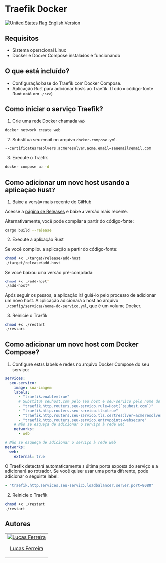 # Traefik Docker

[<img src="https://flagcdn.com/w20/us.png" alt="United States Flag"> English Version](./README.md)

## Requisitos

- Sistema operacional Linux
- Docker e Docker Compose instalados e funcionando

## O que está incluído?

- Configuração base do Traefik com Docker Compose.
- Aplicação Rust para adicionar hosts ao Traefik. (Todo o código-fonte Rust está em `./src`)

## Como iniciar o serviço Traefik?

1. Crie uma rede Docker chamada `web`

```bash
docker network create web
```

2. Substitua seu email no arquivo `docker-compose.yml`.

```
--certificatesresolvers.acmeresolver.acme.email=seuemail@email.com
```

3. Execute o Traefik

```bash
docker compose up -d
```

## Como adicionar um novo host usando a aplicação Rust?

1. Baixe a versão mais recente do GitHub

Acesse a [página de Releases](https://github.com/luccasfr/traefik-boilerplate/releases) e baixe a versão mais recente.

Alternativamente, você pode compilar a partir do código-fonte:

```bash
cargo build --release
```

2. Execute a aplicação Rust

Se você compilou a aplicação a partir do código-fonte:

```bash
chmod +x ./target/release/add-host
./target/release/add-host
```

Se você baixou uma versão pré-compilada:

```bash
chmod +x ./add-host*
./add-host*
```

Após seguir os passos, a aplicação irá guiá-lo pelo processo de adicionar um novo host. A aplicação adicionará o host ao arquivo `./config/services/nome-do-servico.yml`, que é um volume Docker.

3. Reinicie o Traefik

```bash
chmod +x ./restart
./restart
```

## Como adicionar um novo host com Docker Compose?

1. Configure estas labels e redes no arquivo Docker Compose do seu serviço:

```yaml
services:
  seu-servico:
    image: sua-imagem
    labels:
      - "traefik.enable=true"
      # Substitua seuhost.com pelo seu host e seu-servico pelo nome do seu serviço
      - "traefik.http.routers.seu-servico.rule=Host(`seuhost.com`)"
      - "traefik.http.routers.seu-servico.tls=true"
      - "traefik.http.routers.seu-servico.tls.certresolver=acmeresolver"
      - "traefik.http.routers.seu-servico.entrypoints=websecure"
    # Não se esqueça de adicionar o serviço à rede web
    networks:
      - web

# Não se esqueça de adicionar o serviço à rede web
networks:
  web:
    external: true
```

O Traefik detectará automaticamente a última porta exposta do serviço e a adicionará ao roteador. Se você quiser usar uma porta diferente, pode adicionar o seguinte label:

```yaml
- "traefik.http.services.seu-servico.loadbalancer.server.port=8080"
```

2. Reinicie o Traefik

```bash
chmod +x ./restart
./restart
```

## Autores

<table>
  <tbody>
    <tr>
      <td align="center">
        <a href="https://github.com/luccasfr">
          <img src="https://github.com/luccasfr.png?size=100" alt="Lucas Ferreira" />
          <p>Lucas Ferreira</p>
        </a>
      </td>
    </tr>
  </tbody>
</table>